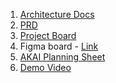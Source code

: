 1. [Architecture Docs](https://github.com/AmakrushAI/docs)
2. [PRD]()
3. [Project Board](https://github.com/orgs/AmakrushAI/projects/1)
4. Figma board - [Link](https://www.figma.com/file/ZwFg8Dy2LkPIG2xwwuK0qH/AmaKrushi-AI?node-id=0-1&t=Ehjw9RUnT8yb3esu-0)
5. [AKAI Planning Sheet](url)
6. [Demo Video]()
